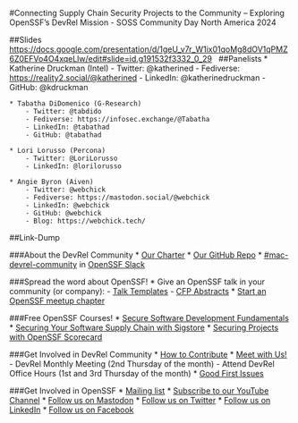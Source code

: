 #Connecting Supply Chain Security Projects to the Community – Exploring OpenSSF’s DevRel Mission - SOSS Community Day North America 2024

##Slides
https://docs.google.com/presentation/d/1geU_v7r_W1ix01qoMg8dOV1qPMZ6Z0EFVo4O4xqeLlw/edit#slide=id.g191532f3332_0_29
 
##Panelists
	* Katherine Druckman (Intel)
		- Twitter: @katherined
		- Fediverse: https://reality2.social/@katherined
		- LinkedIn: @katherinedruckman
		- GitHub: @kdruckman

	* Tabatha DiDomenico (G-Research)
		- Twitter: @tabdido
		- Fediverse: https://infosec.exchange/@Tabatha 
		- LinkedIn: @tabathad 
		- GitHub: @tabathad

	* Lori Lorusso (Percona)
		- Twitter: @LoriLorusso
		- LinkedIn: @lorilorusso

	* Angie Byron (Aiven)
		- Twitter: @webchick 
		- Fediverse: https://mastodon.social/@webchick 
		- LinkedIn: @webchick 
		- GitHub: @webchick 
		- Blog: https://webchick.tech/ 

##Link-Dump

###About the DevRel Community
	* [Our Charter](https://docs.google.com/document/d/1hO6NuSiNr_7PO1QTYsB6qzcS8pAFW7p_6JT2y0XL5Nk/edit#heading=h.z9vrmtiy2usx)
	* [Our GitHub Repo](https://github.com/ossf/DevRel-community)
	* [#mac-devrel-community](https://openssf.slack.com/archives/C060PHUUPAA) in [OpenSSF Slack](https://openssf.slack.com/)

###Spread the word about OpenSSF!
	* Give an OpenSSF talk in your community (or company):
		- [Talk Templates](https://github.com/ossf/DevRel-community/tree/main/talk_templates)
		- [CFP Abstracts](https://github.com/ossf/DevRel-community/tree/main/abstracts)
	* [Start an OpenSSF meetup chapter](https://openssf.org/community/meetup-guidelines/)

###Free OpenSSF Courses!
	* [Secure Software Development Fundamentals](https://openssf.org/training/courses/)
	* [Securing Your Software Supply Chain with Sigstore](https://openssf.org/training/securing-your-software-supply-chain-with-sigstore-course/)
	* [Securing Projects with OpenSSF Scorecard](https://training.linuxfoundation.org/express-learning/securing-projects-with-openssf-scorecard-lfel1006/)

###Get Involved in DevRel Community
	* [How to Contribute](https://github.com/ossf/DevRel-community/blob/main/CONTRIBUTING.md)
	* [Meet with Us!](https://github.com/ossf/DevRel-community/blob/main/CONTRIBUTING.md)
		- DevRel Monthly Meeting (2nd Thursday of the month)
		- Attend DevRel Office Hours (1st and 3rd Thursday of the month)
	* [Good First Issues](https://github.com/ossf/DevRel-community/issues?q=is%3Aissue+is%3Aopen+label%3A%22good+first+issue%22)

###Get Involved in OpenSSF
	* [Mailing list](https://openssf.org/sign-up/)
	* [Subscribe to our YouTube Channel](https://www.youtube.com/channel/UCUdhiXNEBEayowJXY_v7AXQ)
	* [Follow us on Mastodon](https://social.lfx.dev/@openssf)
	* [Follow us on Twitter](https://twitter.com/openssf)
	* [Follow us on LinkedIn](https://www.linkedin.com/company/openssf/)
	* [Follow us on Facebook](https://www.facebook.com/openssf)
